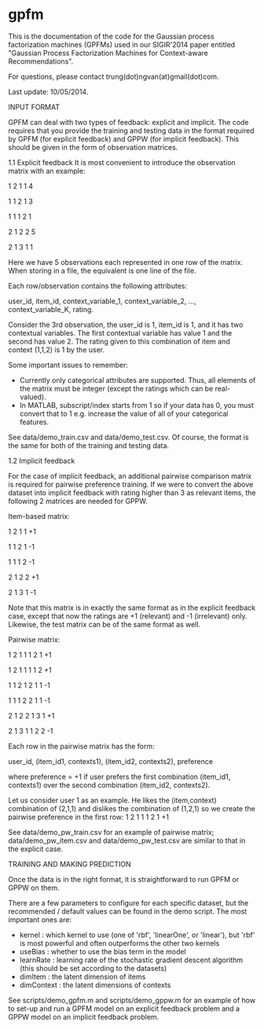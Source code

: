 gpfm
====

This is the documentation of the code for the Gaussian process factorization machines (GPFMs) used in our SIGIR'2014 paper entitled "Gaussian Process Factorization Machines  for Context-aware Recommendations". 

For questions, please contact trung(dot)ngvan(at)gmail(dot)com.

Last update: 10/05/2014.

INPUT FORMAT

GPFM can deal with two types of feedback: explicit and implicit. The code requires that you provide the training and testing data in the format required by GPFM (for explicit feedback) and GPPW (for implicit feedback). This should be given in the form of observation matrices.

1.1 Explicit feedback
It is most convenient to introduce the observation matrix with an example:

1 2 1 1 4

1 1 2 1 3

1 1 1 2 1

2 1 2 2 5

2 1 3 1 1

Here we have 5 observations each represented in one row of the matrix. When storing in a file, the equivalent is one line of the file.

Each row/observation contains the following attributes:

user_id, item_id, context_variable_1, context_variable_2, ..., context_variable_K, rating.

Consider the 3rd observation, the user_id is 1, item_id is 1, and it has two contextual variables. The first contextual variable has value 1 and the second has value 2. The rating given to this combination of item and context (1,1,2) is 1 by the user.

Some important issues to remember:
- Currently only categorical attributes are supported. Thus, all elements of the matrix must be integer (except the ratings which can be real-valued).
- In MATLAB, subscript/index starts from 1 so if your data has 0, you must convert that to 1 e.g. increase the value of all of your categorical features.

See data/demo_train.csv and data/demo_test.csv. Of course, the format is the same for both of the training and testing data.

1.2 Implicit feedback

For the case of implicit feedback, an additional pairwise comparison matrix is required for pairwise preference training.
If we were to convert the above dataset into implicit feedback with rating higher than 3 as relevant items, the following 2 matrices are needed for GPPW.

Item-based matrix:

1 2 1 1 +1

1 1 2 1 -1

1 1 1 2 -1

2 1 2 2 +1

2 1 3 1 -1

Note that this matrix is in exactly the same format as in the explicit feedback case, except that now the ratings are +1 (relevant) and -1 (irrelevant) only. Likewise, the test matrix can be of the same format as well.

Pairwise matrix:

1 2 1 1 1 2 1 +1

1 2 1 1 1 1 2 +1

1 1 2 1 2 1 1 -1

1 1 1 2 2 1 1 -1

2 1 2 2 1 3 1 +1

2 1 3 1 1 2 2 -1

Each row in the pairwise matrix has the form:

user_id, (item_id1, contexts1), (item_id2, contexts2), preference

where preference = +1 if user prefers the first combination (item_id1, contexts1) over the second combination (item_id2, contexts2).

Let us consider user 1 as an example. He likes the (item,context) combination of (2,1,1) and dislikes the combination of (1,2,1) so we create the pairwise preference in the first row: 1 2 1 1 1 2 1 +1

See data/demo_pw_train.csv for an example of pairwise matrix; data/demo_pw_item.csv and data/demo_pw_test.csv are similar to that in the explicit case.

TRAINING AND MAKING PREDICTION

Once the data is in the right format, it is straightforward to run GPFM or GPPW on them. 

There are a few parameters to configure for each specific dataset, but the recommended / default values can be found in the demo script. 
The most important ones are:
- kernel : which kernel to use (one of 'rbf', 'linearOne', or 'linear'), but 'rbf' is most powerful and often outperforms the other two kernels
- useBias : whether to use the bias term in the model
- learnRate : learning rate of the stochastic gradient descent algorithm (this should be set according to the datasets)
- dimItem : the latent dimension of items
- dimContext : the latent dimensions of contexts 

See scripts/demo_gpfm.m and scripts/demo_gppw.m for an example of how to set-up and run a GPFM model on an explicit feedback problem and a GPPW model on an implicit feedback problem. 



